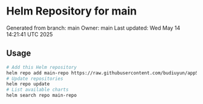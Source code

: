 # Helm Repository for main
Generated from branch: main
Owner: main
Last updated: Wed May 14 14:21:41 UTC 2025

## Usage
```bash
# Add this Helm repository
helm repo add main-repo https://raw.githubusercontent.com/budiuyun/appStore/helm-main/
# Update repositories
helm repo update
# List available charts
helm search repo main-repo
```
